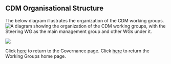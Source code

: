 ## CDM Organisational Structure

The below diagram illustrates the organization of the CDM working groups.
![A diagram showing the organization of the CDM working groups, with the Steering WG as the main management group and other WGs under it.](../.github/finos-cdm-governance-structure.png "CDM Governance Structure")


![](.github/Group-Roles-Scope.png)


Click [here](governance.md) to return to the Governance page.
Click [here](working-groups.md) to return the Working Groups home page. 
